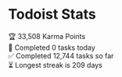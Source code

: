 
# Todoist Stats

<!-- TODO-IST:START -->
🏆  33,508 Karma Points           
🌸  Completed 0 tasks today           
✅  Completed 12,744 tasks so far           
⏳  Longest streak is 209 days
<!-- TODO-IST:END -->
